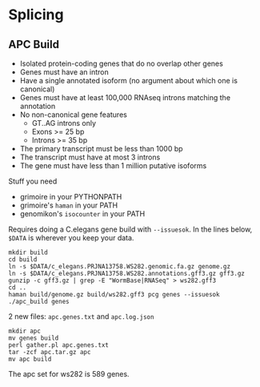 Splicing
========

APC Build
---------

+ Isolated protein-coding genes that do no overlap other genes
+ Genes must have an intron
+ Have a single annotated isoform (no argument about which one is canonical)
+ Genes must have at least 100,000 RNAseq introns matching the annotation
+ No non-canonical gene features
	+ GT..AG introns only
	+ Exons >= 25 bp
	+ Introns >= 35 bp
+ The primary transcript must be less than 1000 bp
+ The transcript must have at most 3 introns
+ The gene must have less than 1 million putative isoforms


Stuff you need

+ grimoire in your PYTHONPATH
+ grimoire's `haman` in your PATH
+ genomikon's `isocounter` in your PATH

Requires doing a C.elegans gene build with `--issuesok`. In the lines below,
`$DATA` is wherever you keep your data.

	mkdir build
	cd build
	ln -s $DATA/c_elegans.PRJNA13758.WS282.genomic.fa.gz genome.gz
	ln -s $DATA/c_elegans.PRJNA13758.WS282.annotations.gff3.gz gff3.gz 
	gunzip -c gff3.gz | grep -E "WormBase|RNASeq" > ws282.gff3
	cd ..
	haman build/genome.gz build/ws282.gff3 pcg genes --issuesok
	./apc_build genes

2 new files: `apc.genes.txt` and `apc.log.json`

	mkdir apc
	mv genes build
	perl gather.pl apc.genes.txt
	tar -zcf apc.tar.gz apc
	mv apc build

The apc set for ws282 is 589 genes.